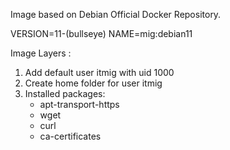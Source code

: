 Image based on Debian Official Docker Repository.

VERSION=11-(bullseye)
NAME=mig:debian11

Image Layers :
1.  Add default user itmig with uid 1000
2.  Create home folder for user itmig
3.  Installed packages:
    - apt-transport-https
    - wget
    - curl
    - ca-certificates